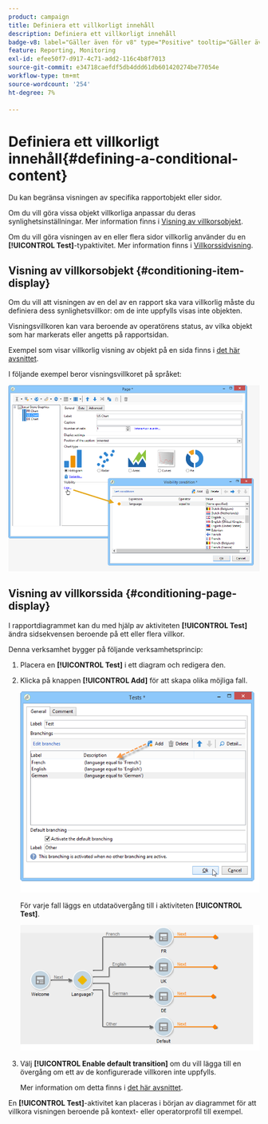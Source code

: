 ```yaml
---
product: campaign
title: Definiera ett villkorligt innehåll
description: Definiera ett villkorligt innehåll
badge-v8: label="Gäller även för v8" type="Positive" tooltip="Gäller även Campaign v8"
feature: Reporting, Monitoring
exl-id: efee50f7-d917-4c71-add2-116c4b8f7013
source-git-commit: e34718caefdf5db4ddd61db601420274be77054e
workflow-type: tm+mt
source-wordcount: '254'
ht-degree: 7%

---
```


# Definiera ett villkorligt innehåll{#defining-a-conditional-content}



Du kan begränsa visningen av specifika rapportobjekt eller sidor.

Om du vill göra vissa objekt villkorliga anpassar du deras synlighetsinställningar. Mer information finns i [Visning av villkorsobjekt](#conditioning-item-display).

Om du vill göra visningen av en eller flera sidor villkorlig använder du en **[!UICONTROL Test]**-typaktivitet. Mer information finns i [Villkorssidvisning](#conditioning-page-display).

## Visning av villkorsobjekt {#conditioning-item-display}

Om du vill att visningen av en del av en rapport ska vara villkorlig måste du definiera dess synlighetsvillkor: om de inte uppfylls visas inte objekten.

Visningsvillkoren kan vara beroende av operatörens status, av vilka objekt som har markerats eller angetts på rapportsidan.

Exempel som visar villkorlig visning av objekt på en sida finns i [det här avsnittet](../../web/using/form-rendering.md#defining-fields-conditional-display).

I följande exempel beror visningsvillkoret på språket:

![](assets/reporting_display_condition.png)

## Visning av villkorssida {#conditioning-page-display}

I rapportdiagrammet kan du med hjälp av aktiviteten **[!UICONTROL Test]** ändra sidsekvensen beroende på ett eller flera villkor.

Denna verksamhet bygger på följande verksamhetsprincip:

1. Placera en **[!UICONTROL Test]** i ett diagram och redigera den.
1. Klicka på knappen **[!UICONTROL Add]** för att skapa olika möjliga fall.

   ![](assets/reporting_test_sample.png)

   För varje fall läggs en utdataövergång till i aktiviteten **[!UICONTROL Test]**.

   ![](assets/reporting_test_transitions.png)

1. Välj **[!UICONTROL Enable default transition]** om du vill lägga till en övergång om ett av de konfigurerade villkoren inte uppfylls.

   Mer information om detta finns i [det här avsnittet](../../web/using/defining-web-forms-page-sequencing.md#conditional-page-display).

En **[!UICONTROL Test]**-aktivitet kan placeras i början av diagrammet för att villkora visningen beroende på kontext- eller operatorprofil till exempel.
